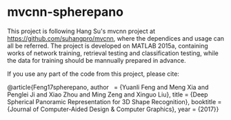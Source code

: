# mvcnn-spherepano

This project is following Hang Su's mvcnn project at https://github.com/suhangpro/mvcnn, where the dependices and usage can all be referred. The project is developed on MATLAB 2015a, containing works of network training, retrieval testing and classification testing, while the data for training should be mannually prepared in advance.

If you use any part of the code from this project, please cite:

  @article{Feng17spherepano,
  author    = {Yuanli Feng and Meng Xia and Penglei Ji and Xiao Zhou and Ming Zeng and Xinguo Liu},
  title     = {Deep Spherical Panoramic Representation for 3D Shape Recognition},
  booktitle = {Journal of Computer-Aided Design & Computer Graphics}, 
  year      = {2017}}
